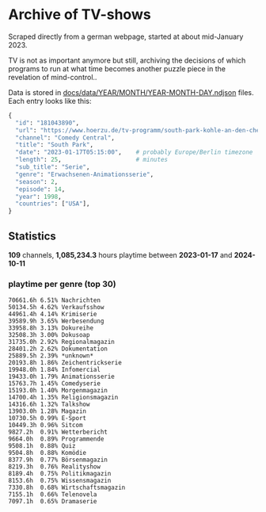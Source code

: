 # Archive of TV-shows

Scraped directly from a german webpage, started at about mid-January 2023.

TV is not as important anymore but still, archiving the decisions of which programs to run at what time
becomes another puzzle piece in the revelation of mind-control.. 

Data is stored in [docs/data/YEAR/MONTH/YEAR-MONTH-DAY.ndjson](docs/data/) files. 
Each entry looks like this:

```python
{
  "id": "181043890", 
  "url": "https://www.hoerzu.de/tv-programm/south-park-kohle-an-den-chefkoch/bid_181043890/", 
  "channel": "Comedy Central", 
  "title": "South Park", 
  "date": "2023-01-17T05:15:00",    # probably Europe/Berlin timezone 
  "length": 25,                     # minutes 
  "sub_title": "Serie", 
  "genre": "Erwachsenen-Animationsserie", 
  "season": 2, 
  "episode": 14, 
  "year": 1998, 
  "countries": ["USA"],
}
```

## Statistics

**109** channels, **1,085,234.3** hours playtime between **2023-01-17** and **2024-10-11**


### playtime per genre (top 30)

    70661.6h 6.51% Nachrichten
    50134.5h 4.62% Verkaufsshow
    44961.4h 4.14% Krimiserie
    39589.9h 3.65% Werbesendung
    33958.8h 3.13% Dokureihe
    32508.3h 3.00% Dokusoap
    31735.0h 2.92% Regionalmagazin
    28401.2h 2.62% Dokumentation
    25889.5h 2.39% *unknown*
    20193.8h 1.86% Zeichentrickserie
    19948.0h 1.84% Infomercial
    19433.0h 1.79% Animationsserie
    15763.7h 1.45% Comedyserie
    15193.0h 1.40% Morgenmagazin
    14700.4h 1.35% Religionsmagazin
    14316.6h 1.32% Talkshow
    13903.0h 1.28% Magazin
    10730.5h 0.99% E-Sport
    10449.3h 0.96% Sitcom
    9827.2h  0.91% Wetterbericht
    9664.0h  0.89% Programmende
    9508.1h  0.88% Quiz
    9504.8h  0.88% Komödie
    8377.9h  0.77% Börsenmagazin
    8219.3h  0.76% Realityshow
    8189.4h  0.75% Politikmagazin
    8153.6h  0.75% Wissensmagazin
    7330.8h  0.68% Wirtschaftsmagazin
    7155.1h  0.66% Telenovela
    7097.1h  0.65% Dramaserie
